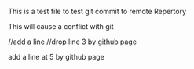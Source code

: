This is a test file to test git commit to remote Repertory

This will cause a conflict with git 

//add a line
//drop line 3 by github page

add a line at 5 by github page
